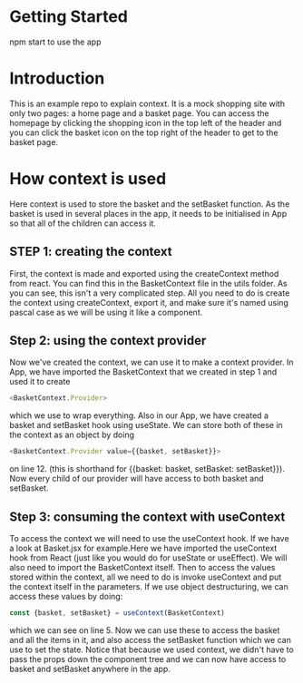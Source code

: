 # Getting Started

npm start to use the app

# Introduction

This is an example repo to explain context. It is a mock shopping site with only two pages: 
a home page and a basket page. You can access the homepage by clicking the shopping icon 
in the top left of the header and you can click the basket icon on the top right of the header 
to get to the basket page.

# How context is used

Here context is used to store the basket and the setBasket function. As the basket is used in 
several places in the app, it needs to be initialised in App so that all of the children can 
access it.

## STEP 1: creating the context

First, the context is made and exported using the createContext method from react. You can find this 
in the BasketContext file in the utils folder. As you can see, this isn't a very complicated step. All 
you need to do is create the context using createContext, export it, and make sure it's named using pascal 
case as we will be using it like a component.

## Step 2: using the context provider

Now we've created the context, we can use it to make a context provider. In App, we have 
imported the BasketContext that we created in step 1 and used it to create
```js 
<BasketContext.Provider> 
```
which we use to wrap everything. Also in our App, we have created a basket 
and setBasket hook using useState. We can store both of these in the context as an object by doing
```js
<BasketContext.Provider value={{basket, setBasket}}> 
```
on line 12. (this is shorthand for 
{{basket: basket, setBasket: setBasket}}). Now every child of our provider will have access to both 
basket and setBasket.

## Step 3: consuming the context with useContext

To access the context we will need to use the useContext hook. If we have a look at Basket.jsx for example.Here we have imported the useContext hook from React (just like you would do for useState or useEffect). 
We will also need to import the BasketContext itself. Then to access the values stored within the context, 
all we need to do is invoke useContext and put the context itself in the parameters. If we use object destructuring, we can access these values by doing:
```js
const {basket, setBasket} = useContext(BasketContext)
```
which we can see on line 5. Now we can use these to access the basket and all the items in it, and also 
access the setBasket function which we can use to set the state. Notice that because we used context, we 
didn't have to pass the props down the component tree and we can now have access to basket and setBasket anywhere in the app.


